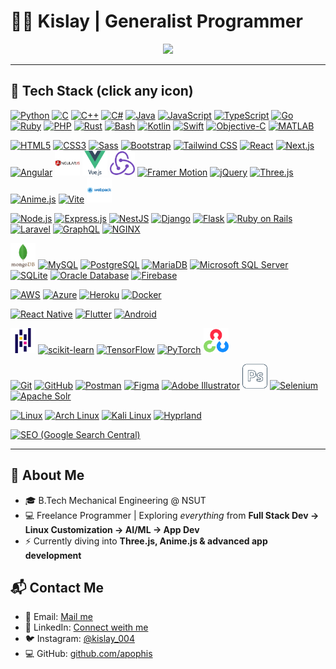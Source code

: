 # 👨‍💻 Kislay | Generalist Programmer

<p align="center">
  <img src="https://readme-typing-svg.herokuapp.com?size=24&color=36BCF7&center=true&vCenter=true&width=800&height=45&lines=Generalist+Programmer;Web+Developer;Full+Stack+Developer;Always+Learning+New+Tech" />
</p>

---
## 🚀 Tech Stack (click any icon)

<p align="center">

  <!-- Languages -->
  <a href="https://www.python.org/" target="_blank" rel="noreferrer"><img title="Python" src="https://cdn.jsdelivr.net/gh/devicons/devicon/icons/python/python-original.svg" height="40"/></a>
  <a href="https://en.cppreference.com/w/c" target="_blank" rel="noreferrer"><img title="C" src="https://cdn.jsdelivr.net/gh/devicons/devicon/icons/c/c-original.svg" height="40"/></a>
  <a href="https://isocpp.org/" target="_blank" rel="noreferrer"><img title="C++" src="https://cdn.jsdelivr.net/gh/devicons/devicon/icons/cplusplus/cplusplus-original.svg" height="40"/></a>
  <a href="https://learn.microsoft.com/dotnet/csharp/" target="_blank" rel="noreferrer"><img title="C#" src="https://cdn.jsdelivr.net/gh/devicons/devicon/icons/csharp/csharp-original.svg" height="40"/></a>
  <a href="https://www.java.com/" target="_blank" rel="noreferrer"><img title="Java" src="https://cdn.jsdelivr.net/gh/devicons/devicon/icons/java/java-original.svg" height="40"/></a>
  <a href="https://developer.mozilla.org/docs/Web/JavaScript" target="_blank" rel="noreferrer"><img title="JavaScript" src="https://cdn.jsdelivr.net/gh/devicons/devicon/icons/javascript/javascript-original.svg" height="40"/></a>
  <a href="https://www.typescriptlang.org/" target="_blank" rel="noreferrer"><img title="TypeScript" src="https://cdn.jsdelivr.net/gh/devicons/devicon/icons/typescript/typescript-original.svg" height="40"/></a>
  <a href="https://go.dev/" target="_blank" rel="noreferrer"><img title="Go" src="https://cdn.jsdelivr.net/gh/devicons/devicon/icons/go/go-original.svg" height="40"/></a>
  <a href="https://www.ruby-lang.org/" target="_blank" rel="noreferrer"><img title="Ruby" src="https://cdn.jsdelivr.net/gh/devicons/devicon/icons/ruby/ruby-original.svg" height="40"/></a>
  <a href="https://www.php.net/" target="_blank" rel="noreferrer"><img title="PHP" src="https://cdn.jsdelivr.net/gh/devicons/devicon/icons/php/php-original.svg" height="40"/></a>
  <a href="https://www.rust-lang.org/" target="_blank" rel="noreferrer"><img title="Rust" src="https://cdn.jsdelivr.net/gh/devicons/devicon/icons/rust/rust-plain.svg" height="40"/></a>
  <a href="https://www.gnu.org/software/bash/" target="_blank" rel="noreferrer"><img title="Bash" src="https://www.vectorlogo.zone/logos/gnu_bash/gnu_bash-icon.svg" height="40"/></a>
  <a href="https://kotlinlang.org/" target="_blank" rel="noreferrer"><img title="Kotlin" src="https://www.vectorlogo.zone/logos/kotlinlang/kotlinlang-icon.svg" height="40"/></a>
  <a href="https://developer.apple.com/swift/" target="_blank" rel="noreferrer"><img title="Swift" src="https://www.vectorlogo.zone/logos/swift/swift-icon.svg" height="40"/></a>
  <a href="https://developer.apple.com/documentation/objectivec" target="_blank" rel="noreferrer"><img title="Objective-C" src="https://www.vectorlogo.zone/logos/apple_objectivec/apple_objectivec-icon.svg" height="40"/></a>
  <a href="https://www.mathworks.com/products/matlab.html" target="_blank" rel="noreferrer"><img title="MATLAB" src="https://upload.wikimedia.org/wikipedia/commons/2/21/Matlab_Logo.png" height="40"/></a>

  <!-- Frontend / UI -->
  <a href="https://developer.mozilla.org/docs/Web/HTML" target="_blank" rel="noreferrer"><img title="HTML5" src="https://cdn.jsdelivr.net/gh/devicons/devicon/icons/html5/html5-original.svg" height="40"/></a>
  <a href="https://developer.mozilla.org/docs/Web/CSS" target="_blank" rel="noreferrer"><img title="CSS3" src="https://cdn.jsdelivr.net/gh/devicons/devicon/icons/css3/css3-original.svg" height="40"/></a>
  <a href="https://sass-lang.com/" target="_blank" rel="noreferrer"><img title="Sass" src="https://cdn.jsdelivr.net/gh/devicons/devicon/icons/sass/sass-original.svg" height="40"/></a>
  <a href="https://getbootstrap.com/" target="_blank" rel="noreferrer"><img title="Bootstrap" src="https://cdn.jsdelivr.net/gh/devicons/devicon/icons/bootstrap/bootstrap-original.svg" height="40"/></a>
  <a href="https://tailwindcss.com/" target="_blank" rel="noreferrer"><img title="Tailwind CSS" src="https://cdn.jsdelivr.net/gh/devicons/devicon/icons/tailwindcss/tailwindcss-original.svg" height="40"/></a>
  <a href="https://react.dev/" target="_blank" rel="noreferrer"><img title="React" src="https://cdn.jsdelivr.net/gh/devicons/devicon/icons/react/react-original.svg" height="40"/></a>
  <a href="https://nextjs.org/" target="_blank" rel="noreferrer"><img title="Next.js" src="https://cdn.jsdelivr.net/gh/devicons/devicon/icons/nextjs/nextjs-original.svg" height="40"/></a>
  <a href="https://angular.io/" target="_blank" rel="noreferrer"><img title="Angular" src="https://angular.io/assets/images/logos/angular/angular.svg" height="40"/></a>
  <a href="https://angularjs.org/" target="_blank" rel="noreferrer"><img title="AngularJS" src="https://raw.githubusercontent.com/devicons/devicon/master/icons/angularjs/angularjs-original-wordmark.svg" height="40"/></a>
  <a href="https://vuejs.org/" target="_blank" rel="noreferrer"><img title="Vue.js" src="https://raw.githubusercontent.com/devicons/devicon/master/icons/vuejs/vuejs-original-wordmark.svg" height="40"/></a>
  <a href="https://redux.js.org/" target="_blank" rel="noreferrer"><img title="Redux" src="https://raw.githubusercontent.com/devicons/devicon/master/icons/redux/redux-original.svg" height="40"/></a>
  <a href="https://www.framer.com/motion/" target="_blank" rel="noreferrer"><img title="Framer Motion" src="https://www.vectorlogo.zone/logos/framer/framer-icon.svg" height="40"/></a>
  <a href="https://jquery.com/" target="_blank" rel="noreferrer"><img title="jQuery" src="https://cdn.jsdelivr.net/gh/devicons/devicon/icons/jquery/jquery-original.svg" height="40"/></a>
  <a href="https://threejs.org/" target="_blank" rel="noreferrer"><img title="Three.js" src="https://skillicons.dev/icons?i=threejs" height="40"/></a>
  <a href="https://animejs.com/" target="_blank" rel="noreferrer"><img title="Anime.js" src="https://animejs.com/assets/images/anime-js-logo-v4.svg" height="40"/></a>
  <a href="https://vitejs.dev/" target="_blank" rel="noreferrer"><img title="Vite" src="https://skillicons.dev/icons?i=vite" height="40"/></a>
  <a href="https://webpack.js.org/" target="_blank" rel="noreferrer"><img title="Webpack" src="https://raw.githubusercontent.com/devicons/devicon/master/icons/webpack/webpack-original-wordmark.svg" height="40"/></a>

  <!-- Backend / APIs -->
  <a href="https://nodejs.org/" target="_blank" rel="noreferrer"><img title="Node.js" src="https://cdn.jsdelivr.net/gh/devicons/devicon/icons/nodejs/nodejs-original.svg" height="40"/></a>
  <a href="https://expressjs.com/" target="_blank" rel="noreferrer"><img title="Express.js" src="https://cdn.jsdelivr.net/gh/devicons/devicon/icons/express/express-original.svg" height="40"/></a>
  <a href="https://nestjs.com/" target="_blank" rel="noreferrer"><img title="NestJS" src="https://nestjs.com/logo-small-gradient.d792062c.svg" height="40"/></a>
  <a href="https://www.djangoproject.com/" target="_blank" rel="noreferrer"><img title="Django" src="https://cdn.jsdelivr.net/gh/devicons/devicon/icons/django/django-plain.svg" height="40"/></a>
  <a href="https://flask.palletsprojects.com/" target="_blank" rel="noreferrer"><img title="Flask" src="https://flask.palletsprojects.com/en/stable/_images/flask-name.svg" height="40"/></a>
  <a href="https://rubyonrails.org/" target="_blank" rel="noreferrer"><img title="Ruby on Rails" src="https://cdn.jsdelivr.net/gh/devicons/devicon/icons/rails/rails-plain-wordmark.svg" height="40"/></a>
  <a href="https://laravel.com/" target="_blank" rel="noreferrer"><img title="Laravel" src="https://raw.githubusercontent.com/laravel/art/master/logo-lockup/5%20SVG/2%20CMYK/1%20Full%20Color/laravel-logolockup-cmyk-red.svg" height="40"/></a>
  <a href="https://graphql.org/" target="_blank" rel="noreferrer"><img title="GraphQL" src="https://cdn.jsdelivr.net/gh/devicons/devicon/icons/graphql/graphql-plain.svg" height="40"/></a>
  <a href="https://nginx.org/" target="_blank" rel="noreferrer"><img title="NGINX" src="https://cdn.jsdelivr.net/gh/devicons/devicon/icons/nginx/nginx-original.svg" height="40"/></a>

  <!-- Databases -->
  <a href="https://www.mongodb.com/" target="_blank" rel="noreferrer"><img title="MongoDB" src="https://raw.githubusercontent.com/devicons/devicon/master/icons/mongodb/mongodb-original-wordmark.svg" height="40"/></a>
  <a href="https://www.mysql.com/" target="_blank" rel="noreferrer"><img title="MySQL" src="https://cdn.jsdelivr.net/gh/devicons/devicon/icons/mysql/mysql-original.svg" height="40"/></a>
  <a href="https://www.postgresql.org/" target="_blank" rel="noreferrer"><img title="PostgreSQL" src="https://cdn.jsdelivr.net/gh/devicons/devicon/icons/postgresql/postgresql-original.svg" height="40"/></a>
  <a href="https://mariadb.org/" target="_blank" rel="noreferrer"><img title="MariaDB" src="https://www.vectorlogo.zone/logos/mariadb/mariadb-icon.svg" height="40"/></a>
  <a href="https://learn.microsoft.com/sql/sql-server" target="_blank" rel="noreferrer"><img title="Microsoft SQL Server" src="https://www.svgrepo.com/show/303229/microsoft-sql-server-logo.svg" height="40"/></a>
  <a href="https://www.sqlite.org/" target="_blank" rel="noreferrer"><img title="SQLite" src="https://www.vectorlogo.zone/logos/sqlite/sqlite-icon.svg" height="40"/></a>
  <a href="https://www.oracle.com/database/" target="_blank" rel="noreferrer"><img title="Oracle Database" src="https://www.vectorlogo.zone/logos/oracle/oracle-original.svg" height="40"/></a>
  <a href="https://firebase.google.com/" target="_blank" rel="noreferrer"><img title="Firebase" src="https://www.vectorlogo.zone/logos/firebase/firebase-icon.svg" height="40"/></a>

  <!-- Cloud / DevOps -->
  <a href="https://aws.amazon.com/" target="_blank" rel="noreferrer"><img title="AWS" src="https://www.vectorlogo.zone/logos/amazonwebservices/amazonwebservices-icon.svg" height="40"/></a>
  <a href="https://azure.microsoft.com/" target="_blank" rel="noreferrer"><img title="Azure" src="https://www.vectorlogo.zone/logos/microsoft_azure/microsoft_azure-icon.svg" height="40"/></a>
  <a href="https://www.heroku.com/" target="_blank" rel="noreferrer"><img title="Heroku" src="https://www.vectorlogo.zone/logos/heroku/heroku-icon.svg" height="40"/></a>
  <a href="https://www.docker.com/" target="_blank" rel="noreferrer"><img title="Docker" src="https://cdn.jsdelivr.net/gh/devicons/devicon/icons/docker/docker-original.svg" height="40"/></a>

  <!-- App Development -->
  <a href="https://reactnative.dev/" target="_blank" rel="noreferrer"><img title="React Native" src="https://reactnative.dev/img/header_logo.svg" height="40"/></a>
  <a href="https://flutter.dev/" target="_blank" rel="noreferrer"><img title="Flutter" src="https://www.vectorlogo.zone/logos/flutterio/flutterio-icon.svg" height="40"/></a>
  <a href="https://developer.android.com/" target="_blank" rel="noreferrer"><img title="Android" src="https://developer.android.com/images/logos/android.svg" height="40"/></a>

  <!-- ML / Data / CV -->
  <a href="https://pandas.pydata.org/" target="_blank" rel="noreferrer"><img title="Pandas" src="https://raw.githubusercontent.com/devicons/devicon/master/icons/pandas/pandas-original.svg" height="40"/></a>
  <a href="https://scikit-learn.org/" target="_blank" rel="noreferrer"><img title="scikit-learn" src="https://upload.wikimedia.org/wikipedia/commons/0/05/Scikit_learn_logo_small.svg" height="40"/></a>
  <a href="https://www.tensorflow.org/" target="_blank" rel="noreferrer"><img title="TensorFlow" src="https://www.vectorlogo.zone/logos/tensorflow/tensorflow-icon.svg" height="40"/></a>
  <a href="https://pytorch.org/" target="_blank" rel="noreferrer"><img title="PyTorch" src="https://www.vectorlogo.zone/logos/pytorch/pytorch-icon.svg" height="40"/></a>
  <a href="https://opencv.org/" target="_blank" rel="noreferrer"><img title="OpenCV" src="https://raw.githubusercontent.com/devicons/devicon/master/icons/opencv/opencv-original.svg" height="40"/></a>

  <!-- Tools -->
  <a href="https://git-scm.com/" target="_blank" rel="noreferrer"><img title="Git" src="https://www.vectorlogo.zone/logos/git-scm/git-scm-icon.svg" height="40"/></a>
  <a href="https://github.com/" target="_blank" rel="noreferrer"><img title="GitHub" src="https://cdn.jsdelivr.net/gh/devicons/devicon/icons/github/github-original.svg" height="40"/></a>
  <a href="https://www.postman.com/" target="_blank" rel="noreferrer"><img title="Postman" src="https://www.vectorlogo.zone/logos/getpostman/getpostman-icon.svg" height="40"/></a>
  <a href="https://www.figma.com/" target="_blank" rel="noreferrer"><img title="Figma" src="https://www.vectorlogo.zone/logos/figma/figma-icon.svg" height="40"/></a>
  <a href="https://www.adobe.com/products/illustrator.html" target="_blank" rel="noreferrer"><img title="Adobe Illustrator" src="https://www.vectorlogo.zone/logos/adobe_illustrator/adobe_illustrator-icon.svg" height="40"/></a>
  <a href="https://www.adobe.com/products/photoshop.html" target="_blank" rel="noreferrer"><img title="Adobe Photoshop" src="https://raw.githubusercontent.com/devicons/devicon/master/icons/photoshop/photoshop-line.svg" height="40"/></a>
  <a href="https://www.selenium.dev/" target="_blank" rel="noreferrer"><img title="Selenium" src="https://www.vectorlogo.zone/logos/selenium/selenium-icon.svg" height="40"/></a>
  <a href="https://solr.apache.org/" target="_blank" rel="noreferrer"><img title="Apache Solr" src="https://www.vectorlogo.zone/logos/apache_solr/apache_solr-icon.svg" height="40"/></a>

  <!-- OS / WM -->
  <a href="https://www.linux.org/" target="_blank" rel="noreferrer"><img title="Linux" src="https://cdn.jsdelivr.net/gh/devicons/devicon/icons/linux/linux-original.svg" height="40"/></a>
  <a href="https://archlinux.org/" target="_blank" rel="noreferrer"><img title="Arch Linux" src="https://upload.wikimedia.org/wikipedia/commons/a/a5/Archlinux-icon-crystal-64.svg" height="40"/></a>
  <a href="https://www.kali.org/" target="_blank" rel="noreferrer"><img title="Kali Linux" src="https://upload.wikimedia.org/wikipedia/commons/2/2b/Kali-dragon-icon.svg" height="40"/></a>
  <a href="https://hyprland.org/" target="_blank" rel="noreferrer"><img title="Hyprland" src="https://upload.wikimedia.org/wikipedia/commons/1/12/Hyprland_Logo.svg" height="40"/></a>

  <!-- SEO -->
  <a href="https://developers.google.com/search/docs" target="_blank" rel="noreferrer"><img title="SEO (Google Search Central)" src="https://img.icons8.com/?size=512&id=17949&format=png" height="40"/></a>

</p>

---

## 🌱 About Me  

- 🎓 B.Tech Mechanical Engineering @ NSUT  
- 💻 Freelance Programmer | Exploring *everything* from **Full Stack Dev → Linux Customization → AI/ML → App Dev**  
- ⚡ Currently diving into **Three.js, Anime.js & advanced app development**  

## 📬 Contact Me  

- 📧 Email: [Mail me](mailto:kislaygautam04@gmail.com)  
- 💼 LinkedIn: [Connect weith me]([https://linkedin.com/in/your-profile](https://www.linkedin.com/in/kislay-gautam/))  
- 🐦 Instagram: [@kislay_004]([https://twitter.com/yourhandle](https://www.instagram.com/kislay_004/))  
- 💻 GitHub: [github.com/apophis](https://github.com/apophis04)  

